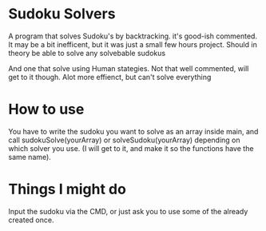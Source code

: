 # Sudoku Solvers
A program that solves Sudoku's by backtracking. it's good-ish commented.
It may be a bit inefficent, but it was just a small few hours project.
Should in theory be able to solve any solvebable sudokus


And one that solve using Human stategies. Not that well commented, will get to it though.
Alot more effienct, but  can't solve everything

# How to use
You have to write the sudoku you want to solve as an array inside main, and call sudokuSolve(yourArray) or solveSudoku(yourArray) depending on which solver you use. (I will get to it, and make it so the functions have the same name).


# Things I might do
Input the sudoku via the CMD,
or just ask you to use some of the already created once.
